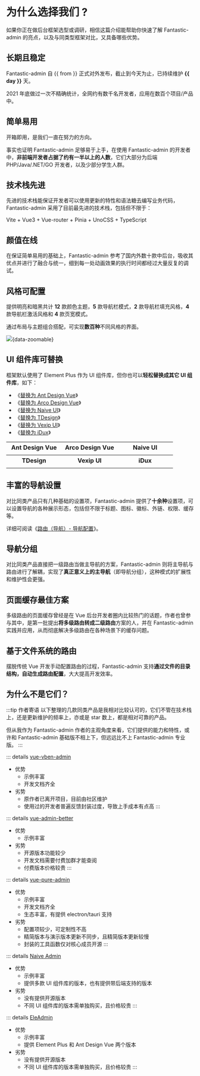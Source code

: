 # 为什么选择我们 ?

如果你正在做后台框架选型或调研，相信这篇介绍能帮助你快速了解 Fantastic-admin 的亮点，以及与同类型框架对比，又具备哪些优势。

## 长期且稳定

<script setup>
const from = '2020/10/17'
const time = new Date().getTime() / 1000 - new Date(from).getTime() / 1000
const day = parseInt(time / 60 / 60 / 24)
</script>

Fantastic-admin 自 {{ from }} 正式对外发布，截止到今天为止，已持续维护 **{{ day }}** 天。

2021 年底做过一次不精确统计，全网约有数千名开发者，应用在数百个项目/产品中。

## 简单易用

开箱即用，是我们一直在努力的方向。

事实也证明 Fantastic-admin 足够易于上手，在使用 Fantastic-admin 的开发者中，**非前端开发者占据了约有一半以上的人数**，它们大部分为后端 PHP/Java/.NET/GO 开发者，以及少部分学生人群。

## 技术栈先进

先进的技术栈能保证开发者可以使用更新的特性和语法糖去编写业务代码，Fantastic-admin 采用了目前最先进的技术栈，包括但不限于：

Vite + Vue3 + Vue-router + Pinia + UnoCSS + TypeScript

## 颜值在线

在保证简单易用的基础上，Fantastic-admin 参考了国内外数十款中后台，吸收其优点并进行了融合与统一，细到每一处动画效果的执行时间都经过大量反复的调试。

## 风格可配置

提供明亮和暗黑共计 **12** 款颜色主题，**5** 款导航栏模式，**2** 款导航栏填充风格，**4** 款导航栏激活风格和 **4** 款页宽模式。

通过布局与主题组合搭配，可实现**数百种**不同风格的界面。

![](/intro-1.png){data-zoomable}

## UI 组件库可替换

框架默认使用了 Element Plus 作为 UI 组件库，但你也可以**轻松替换成其它 UI 组件库**，如下：

- 《[替换为 Ant Design Vue](/guide/replace-to-antd)》
- 《[替换为 Arco Design Vue](/guide/replace-to-arco)》
- 《[替换为 Naive UI](/guide/replace-to-naive)》
- 《[替换为 TDesign](/guide/replace-to-tdesign)》
- 《[替换为 Vexip UI](/guide/replace-to-vexip)》
- 《[替换为 iDux](/guide/replace-to-idux)》

<table>
  <tr>
    <th width="33%" style="text-align: center;">Ant Design Vue</th>
    <th width="33%" style="text-align: center;">Arco Design Vue</th>
    <th width="33%" style="text-align: center;">Naive UI</th>
  </tr>
  <tr style="background-color: inherit;">
    <td><ZoomImg src="/ui-antd.png" /></td>
    <td><ZoomImg src="/ui-arco.png" /></td>
    <td><ZoomImg src="/ui-naive.png" /></td>
  </tr>
  <tr>
    <th style="text-align: center;">TDesign</th>
    <th style="text-align: center;">Vexip UI</th>
    <th style="text-align: center;">iDux</th>
  </tr>
  <tr style="background-color: inherit;">
    <td><ZoomImg src="/ui-tdesign.png" /></td>
    <td><ZoomImg src="/ui-vexip.png" /></td>
    <td><ZoomImg src="/ui-idux.png" /></td>
  </tr>
</table>

## 丰富的导航设置

对比同类产品只有几种基础的设置项，Fantastic-admin 提供了**十余种**设置项，可以设置导航的各种展示形态，包括但不限于标题、图标、徽标、外链、权限、缓存等。

详细可阅读《[路由（导航）- 导航配置](router#导航配置)》。

## 导航分组

对比同类产品直接把一级路由当做主导航的方案，Fantastic-admin 则将主导航与路由进行了解耦，实现了**真正意义上的主导航**（即导航分组），这种模式的扩展性和维护性会更强。

## 页面缓存最佳方案

多级路由的页面缓存曾经是在 Vue 后台开发者圈内比较热门的话题，作者也曾参与其中，是第一批提出**将多级路由转成二级路由**方案的人，并在 Fantastic-admin 实践并应用，从而彻底解决多级路由在各种场景下的缓存问题。

## 基于文件系统的路由

摆脱传统 Vue 开发手动配置路由的过程，Fantastic-admin 支持**通过文件的目录结构，自动生成路由配置**，大大提高开发效率。

## 为什么不是它们？

:::tip 作者寄语
以下整理的几款同类产品是我相对比较认可的，它们不管在技术栈上，还是更新维护的频率上，亦或是 star 数上，都是相对可靠的产品。

但从我作为 Fantastic-admin 作者的主观角度来看，它们提供的能力和特性，或许和 Fantastic-admin 基础版不相上下，但远远比不上 Fantastic-admin 专业版。
:::

::: details [vue-vben-admin](https://github.com/vbenjs/vue-vben-admin)
- 优势
  - 示例丰富
  - 开发文档齐全
- 劣势
  - 原作者已离开项目，目前由社区维护
  - 使用过的开发者普遍反馈封装过度，导致上手成本有点高
:::

::: details [vue-admin-better](https://github.com/chuzhixin/vue-admin-better)
- 优势
  - 示例丰富
- 劣势
  - 开源版本功能较少
  - 开发文档需要付费加群才能查阅
  - 付费版本价格较贵
:::

::: details [vue-pure-admin](https://github.com/pure-admin/vue-pure-admin)
- 优势
  - 示例丰富
  - 开发文档齐全
  - 生态丰富，有提供 electron/tauri 支持
- 劣势
  - 配置项较少，可定制性不高
  - 精简版本与演示版本更新不同步，且精简版本更新较慢
  - 封装的工具函数仅对核心成员开源
:::

::: details [Naive Admin](https://www.naiveadmin.com/home)
  - 优势
    - 示例丰富
    - 提供多款 UI 组件库的版本，也有提供带后端支持的版本
  - 劣势
    - 没有提供开源版本
    - 不同 UI 组件库的版本需单独购买，且价格较贵
:::

::: details [EleAdmin](https://eleadmin.com/)
  - 优势
    - 示例丰富
    - 提供 Element Plus 和 Ant Design Vue 两个版本
  - 劣势
    - 没有提供开源版本
    - 不同 UI 组件库的版本需单独购买，且价格较贵
:::